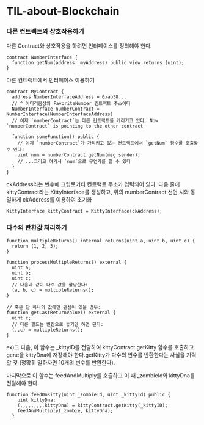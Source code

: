 # TIL-about-Blockchain

### 다른 컨트랙트와 상호작용하기
다른 Contract와 상호작용을 하려면 인터페이스를 정의해야 한다.</br>
~~~
contract NumberInterface {
  function getNum(address _myAddress) public view returns (uint);
}
~~~
다른 컨트랙트에서 인터페이스 이용하기
~~~
contract MyContract {
  address NumberInterfaceAddress = 0xab38... 
  // ^ 이더리움상의 FavoriteNumber 컨트랙트 주소이다 
  NumberInterface numberContract = NumberInterface(NumberInterfaceAddress)
  // 이제 `numberContract`는 다른 컨트랙트를 가리키고 있다. Now `numberContract` is pointing to the other contract

  function someFunction() public {
    // 이제 `numberContract`가 가리키고 있는 컨트랙트에서 `getNum` 함수를 호출할 수 있다: 
    uint num = numberContract.getNum(msg.sender);
    // ...그리고 여기서 `num`으로 무언가를 할 수 있다 
  }
}
~~~
ckAddress라는 변수에 크립토키티 컨트랙트 주소가 입력되어 있다. 다음 줄에 kittyContract라는 KittyInterface를 생성하고, 위의 numberContract 선언 시와 동일하게 ckAddress를 이용하여 초기화
~~~
KittyInterface kittyContract = KittyInterface(ckAddress);
~~~

### 다수의 반환값 처리하기
~~~
function multipleReturns() internal returns(uint a, uint b, uint c) {
  return (1, 2, 3);
}

function processMultipleReturns() external {
  uint a;
  uint b;
  uint c;
  // 다음과 같이 다수 값을 할당한다:
  (a, b, c) = multipleReturns();
}

// 혹은 단 하나의 값에만 관심이 있을 경우: 
function getLastReturnValue() external {
  uint c;
  // 다른 필드는 빈칸으로 놓기만 하면 된다: 
  (,,c) = multipleReturns();
}
~~~
ex)그 다음, 이 함수는 _kittyID를 전달하여 kittyContract.getKitty 함수를 호출하고 gene을 kittyDna에 저장해야 한다.getKitty가 다수의 변수를 반환한다는 사실을 기억할 것 (정확히 말하자면 10개의 변수를 반환한다).

마지막으로 이 함수는 feedAndMultiply를 호출하고 이 때 _zombieId와 kittyDna를 전달해야 한다.
~~~
function feedOnKitty(uint _zombieId, uint _kittyId) public {
    uint kittyDna;
    (,,,,,,,,,kittyDna) = kittyContract.getKitty(_kittyID);
    feedAndMultiply(_zombie, kittyDna);
  }
~~~
